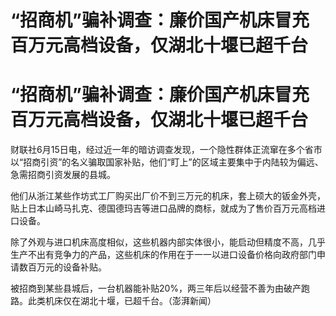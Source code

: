 # “招商机”骗补调查：廉价国产机床冒充百万元高档设备，仅湖北十堰已超千台

# “招商机”骗补调查：廉价国产机床冒充百万元高档设备，仅湖北十堰已超千台

财联社6月15日电，经过近一年的暗访调查发现，一个隐性群体正流窜在多个省市以“招商引资”的名义骗取国家补贴，他们“盯上”的区域主要集中于内陆较为偏远、急需招商引资发展的县城。

他们从浙江某些作坊式工厂购买出厂价不到三万元的机床，套上硕大的钣金外壳，贴上日本山崎马扎克、德国德玛吉等进口品牌的商标，就成为了售价百万元高档进口设备。

除了外观与进口机床高度相似，这些机器内部实体很小，能启动但精度不高，几乎生产不出有竞争力的产品，这些机床的作用在于一一以进口设备价格向政府部门申请数百万元的设备补贴。

被招商到某些县城后，一台机器能补贴20%，两三年后以经营不善为由破产跑路。此类机床仅在湖北十堰，已超千台。（澎湃新闻）

